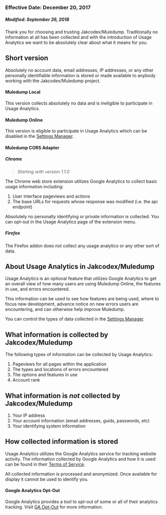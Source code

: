 ### Effective Date: December 20, 2017
##### Modified: September 26, 2018

Thank you for choosing and trusting Jakcodex/Muledump. Traditionally no information at all has been collected and with the introduction of Usage Analytics we want to be absolutely clear about what it means for you.

## Short version

Absolutely no account data, email addresses, IP addresses, or any other personally identifiable information is stored or made available to anybody working with the Jakcodex/Muledump project.  

#### Muledump Local

This version collects absolutely no data and is ineligible to participate in Usage Analytics.

#### Muledump Online

This version is eligible to participate in Usage Analytics which can be disabled in the [Settings Manager](https://jakcodex.github.io/muledump/muledump.html#settings-ga).

#### Muledump CORS Adapter

##### Chrome 
> *Starting with version 1.1.0* 

The Chrome web store extension utilizes Google Analytics to collect basic usage information including: 

1. User interface pageviews and actions  
1. The base URLs for requests whose response was modified (i.e. the api endpoint)

Absolutely no personally identifying or private information is collected. You can opt-out in the Usage Analytics page of the extension menu.

##### Firefox
The Firefox addon does not collect any usage analytics or any other sort of data.

## About Usage Analytics in Jakcodex/Muledump

Usage Analytics is an optional feature that utilizes Google Analytics to get an overall view of how many users are using Muledump Online, the features in use, and errors encountered. 

This information can be used to see how features are being used, where to focus new development, advance notice on new errors users are encountering, and can otherwise help improve Muledump.

You can control the types of data collected in the [Settings Manager](https://jakcodex.github.io/muledump/muledump.html#settings-none-system).

## What information is collected by Jakcodex/Muledump

The following types of information can be collected by Usage Analytics:

1. Pageviews for all pages within the application
2. The types and locations of errors encountered
3. The options and features in use
4. Account rank

## What information is *not* collected by Jakcodex/Muledump

1. Your IP address
2. Your account information (email addresses, guids, passwords, etc)
3. Your identifying system information

## How collected information is stored

Usage Analytics utilizes the Google Analytics service for tracking website activity. The information collected by Google Analytics and how it is used can be found in their [Terms of Service](https://www.google.com/analytics/terms/us.html).

All collected information is processed and anonymized. Once available for display it cannot be used to identify you.

#### Google Analytics Opt-Out

Google Analytics provides a tool to opt-out of some or all of their analytics tracking. Visit [GA Opt-Out](https://tools.google.com/dlpage/gaoptout/) for more information.
